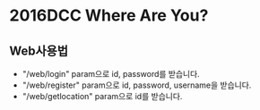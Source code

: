 2016DCC Where Are You?
======================
Web사용법
-
* "/web/login"
    param으로 id, password를 받습니다.
* "/web/register"
    param으로 id, password, username을 받습니다.
* "/web/getlocation"
    param으로 id를 받습니다.
